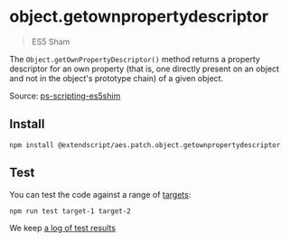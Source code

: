 # object.getownpropertydescriptor

> ES5 Sham

The `Object.getOwnPropertyDescriptor()` method returns a property descriptor for an own property (that is, one directly present on an object and not in the object's prototype chain) of a given object.

Source: [ps-scripting-es5shim](https://github.com/EugenTepin/ps-scripting-es5shim/blob/master/lib/Object/getOwnPropertyDescriptor.js)

## Install

    npm install @extendscript/aes.patch.object.getownpropertydescriptor

## Test

You can test the code against a range of [targets](https://github.com/nbqx/fakestk/blob/master/resources/versions.json):

    npm run test target-1 target-2

We keep [a log of test results](./test/results_log.md)
